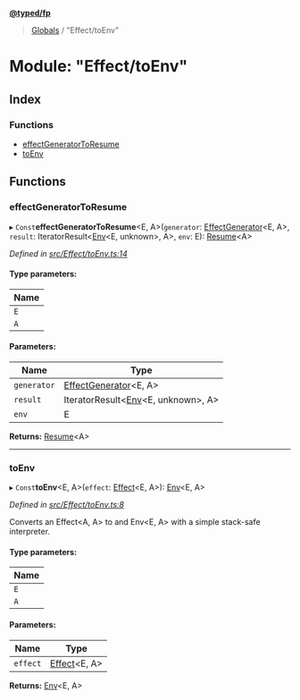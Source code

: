 **[@typed/fp](../README.md)**

> [Globals](../globals.md) / "Effect/toEnv"

# Module: "Effect/toEnv"

## Index

### Functions

* [effectGeneratorToResume](_effect_toenv_.md#effectgeneratortoresume)
* [toEnv](_effect_toenv_.md#toenv)

## Functions

### effectGeneratorToResume

▸ `Const`**effectGeneratorToResume**\<E, A>(`generator`: [EffectGenerator](_effect_effect_.md#effectgenerator)\<E, A>, `result`: IteratorResult\<[Env](_effect_effect_.md#env)\<E, unknown>, A>, `env`: E): [Resume](_resume_resume_.md#resume)\<A>

*Defined in [src/Effect/toEnv.ts:14](https://github.com/TylorS/typed-fp/blob/41076ce/src/Effect/toEnv.ts#L14)*

#### Type parameters:

Name |
------ |
`E` |
`A` |

#### Parameters:

Name | Type |
------ | ------ |
`generator` | [EffectGenerator](_effect_effect_.md#effectgenerator)\<E, A> |
`result` | IteratorResult\<[Env](_effect_effect_.md#env)\<E, unknown>, A> |
`env` | E |

**Returns:** [Resume](_resume_resume_.md#resume)\<A>

___

### toEnv

▸ `Const`**toEnv**\<E, A>(`effect`: [Effect](_effect_effect_.effect.md)\<E, A>): [Env](_effect_effect_.md#env)\<E, A>

*Defined in [src/Effect/toEnv.ts:8](https://github.com/TylorS/typed-fp/blob/41076ce/src/Effect/toEnv.ts#L8)*

Converts an Effect<A, A> to and Env<E, A> with a simple stack-safe interpreter.

#### Type parameters:

Name |
------ |
`E` |
`A` |

#### Parameters:

Name | Type |
------ | ------ |
`effect` | [Effect](_effect_effect_.effect.md)\<E, A> |

**Returns:** [Env](_effect_effect_.md#env)\<E, A>
